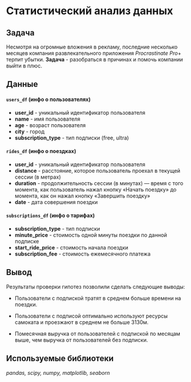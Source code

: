 # Статистический анализ данных

## Задача

Несмотря на огромные вложения в рекламу, последние несколько месяцев компания развлекательного приложения $Procrastinate$ $Pro+$ терпит убытки. **Задача** - разобраться в причинах и помочь компании выйти в плюс.

## Данные
#### `users_df` (инфо о пользователях)
* **user_id** - уникальный идентификатор пользователя
* **name** - имя пользователя
* **age** - возраст пользователя
* **city** - город
* **subscription_type** - тип подписки (free, ultra)

#### `rides_df` (инфо о поездках)
* **user_id** - уникальный идентификатор пользователя
* **distance** - расстояние, которое пользователь проехал в текущей сессии (в метрах)
* **duration** - продолжительность сессии (в минутах) — время с того момента, как пользователь нажал кнопку «Начать поездку» до момента, как он нажал кнопку «Завершить поездку»
* **date** - дата совершения поездки

#### `subscriptions_df` (инфо о тарифах)
* **subscription_type** - тип подписки
* **minute_price** - стоимость одной минуты поездки по данной подписке
* **start_ride_price** - стоимость начала поездки
* **subscription_fee** - стоимость ежемесячного платежа

## Вывод

Результаты проверки гипотез позволили сделать следующие выводы:

- Пользователи с подпиской тратят в среднем больше времени на поездки.

- Пользователи с подписой оптимально используют ресурсы самоката и проезжают в среднем не больше 3130м.

- Помесячная выручка от пользователей с подпиской по месяцам выше, чем выручка от пользователей без подписки.

## Используемые библиотеки

*pandas, scipy, numpy, matplotlib, seaborn*
